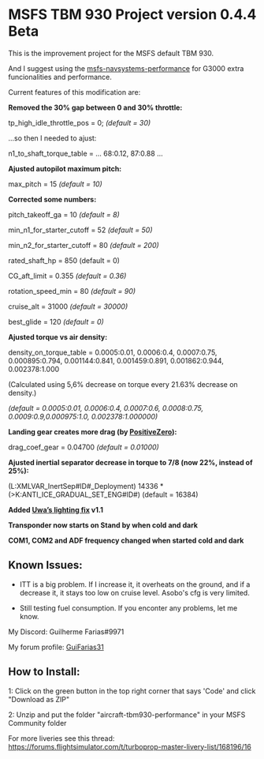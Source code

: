 # MSFS TBM 930 Project version 0.4.4 Beta
This is the improvement project for the MSFS default TBM 930.

And I suggest using the [msfs-navsystems-performance](https://github.com/Smirow/msfs-navsystems-performance) for G3000 extra funcionalities and performance.

Current features of this modification are:

**Removed the 30% gap between 0 and 30% throttle:**

tp_high_idle_throttle_pos = 0; *(default = 30)*

...so then I needed to ajust:

n1_to_shaft_torque_table = ... 68:0.12, 87:0.88 ...

**Ajusted autopilot maximum pitch:**

max_pitch = 15 *(default = 10)*

**Corrected some numbers:**

pitch_takeoff_ga = 10 *(default = 8)*

min_n1_for_starter_cutoff = 52 *(default = 50)*

min_n2_for_starter_cutoff = 80 *(default = 200)*

rated_shaft_hp = 850 (default = 0)

CG_aft_limit = 0.355 *(default = 0.36)*

rotation_speed_min = 80 *(default = 90)*

cruise_alt = 31000 *(default = 30000)*

best_glide = 120 *(default = 0)*

**Ajusted torque vs air density:**

density_on_torque_table = 0.0005:0.01, 0.0006:0.4, 0.0007:0.75, 0.000895:0.794, 0.001144:0.841, 0.001459:0.891, 0.001862:0.944, 0.002378:1.000

(Calculated using 5,6% decrease on torque every 21.63% decrease on density.)

*(default = 0.0005:0.01, 0.0006:0.4, 0.0007:0.6, 0.0008:0.75,  0.0009:0.9,0.000975:1.0, 0.002378:1.000000)*

**Landing gear creates more drag (by [PositiveZero](https://forums.flightsimulator.com/u/positivezero/summary)):**

drag_coef_gear = 0.04700 *(default = 0.01000)*

**Ajusted inertial separator decrease in torque to 7/8 (now 22%, instead of 25%):**

(L:XMLVAR_InertSep#ID#_Deployment) 14336 * (&gt;K:ANTI_ICE_GRADUAL_SET_ENG#ID#) (default = 16384)

**Added [Uwa’s lighting fix](https://github.com/Uwajimaya/FS2020) v1.1**

**Transponder now starts on Stand by when cold and dark**

**COM1, COM2 and ADF frequency changed when started cold and dark**

## Known Issues:

- ITT is a big problem. If I increase it, it overheats on the ground, and if a decrease it, it stays too low on cruise level. Asobo's cfg is very limited.

- Still testing fuel consumption. If you enconter any problems, let me know.

My Discord: Guilherme Farias#9971

My forum profile: [GuiFarias31](https://forums.flightsimulator.com/u/guifarias31/summary)

## How to Install:

1: Click on the green button in the top right corner that says 'Code' and click "Download as ZIP"

2: Unzip and put the folder "aircraft-tbm930-performance" in your MSFS Community folder

For more liveries see this thread: https://forums.flightsimulator.com/t/turboprop-master-livery-list/168196/16

